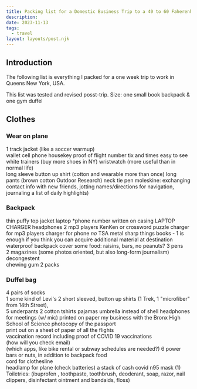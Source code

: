 ```yaml
---
title: Packing list for a Domestic Business Trip to a 40 to 60 Faherenheit Climate
description:
date: 2023-11-13
tags:
  - travel
layout: layouts/post.njk
---
```


## Introduction  
The following list is everything I packed for a one week trip to work in Queens New York, USA.  
  
This list was tested and revised posst-trip. 
Size: one small book backpack & one gym duffel   

## Clothes  
### Wear on plane
1 track jacket (like a soccer warmup)  
wallet 
cell phone
housekey
proof of flight number tix and times easy to see
white trainers (buy more shoes in NY)
wristwatch (more useful than in normal life)  
long sleeve button up shirt (cotton and wearable more than once)
long pants (brown cotton Outdoor Research)
neck tie
pen
moleskine: exchanging contact info with new friends, jotting names/directions for navigation, journaling a list of daily highlights)  


### Backpack
thin puffy top jacket
laptop *phone number written on casing
LAPTOP CHARGER
headphones
2 mp3 players
KenKen or crossword puzzle
charger for mp3 players
charger for phone
*no* TSA metal sharp things
books - 1 is enough if you think you can acquire additional material at destination
waterproof backpack cover
some food: raisins, bars, no peanuts?
3 pens  
2 magazines (some photos oriented, but also long-form journalism)  
decongestent  
chewing gum 2 packs  


### Duffel bag
4 pairs of socks  
1 some kind of Levi's
2 short sleeved, button up shirts (1 Trek, 1 "microfiber" from 14th Street),   
5 underpants
2 cotton tshirts 
pajamas
umbrella instead of shell
headphones for meetings (w/ mic)
printed on paper my business with the Bronx High School of Science
photocopy of the passport  
print out on a sheet of paper of all the flights  
vaccination record including proof of COVID 19 vaccinations  
(how will you check email)  
(which apps, like bike rental or subway schedules are needed?)
 6 power bars or nuts, in addition to backpack food  
cord for clothesline  
headlamp for plane (check batteries) 
a stack of cash 
covid n95 mask (1)  
Toiletries: (ibuprofen , toothpaste, toothbrush, deoderant, soap, razor, nail clippers, disinfectant ointment and bandaids, floss)
